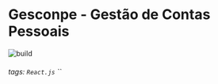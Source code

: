 # Gesconpe - Gestão de Contas Pessoais

![build](https://img.shields.io/apm/l/gesconpe-client)

###### tags: `React.js` ``
